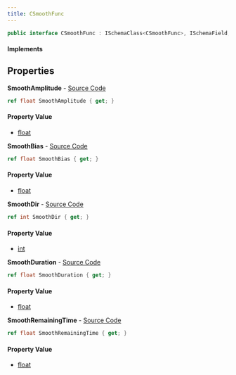 ```yaml
---
title: CSmoothFunc
---
```


```csharp
public interface CSmoothFunc : ISchemaClass<CSmoothFunc>, ISchemaField, ISchemaClass, INativeHandle
```

#### Implements

## Properties

**SmoothAmplitude** - [Source Code](https://github.com/swiftly-solution/swiftlys2/blob/main/managed/src/SwiftlyS2.Generated/Schemas/Interfaces/CSmoothFunc.cs#L16)

```csharp
ref float SmoothAmplitude { get; }
```

#### Property Value

- [float](https://learn.microsoft.com/dotnet/api/system.single)

**SmoothBias** - [Source Code](https://github.com/swiftly-solution/swiftlys2/blob/main/managed/src/SwiftlyS2.Generated/Schemas/Interfaces/CSmoothFunc.cs#L18)

```csharp
ref float SmoothBias { get; }
```

#### Property Value

- [float](https://learn.microsoft.com/dotnet/api/system.single)

**SmoothDir** - [Source Code](https://github.com/swiftly-solution/swiftlys2/blob/main/managed/src/SwiftlyS2.Generated/Schemas/Interfaces/CSmoothFunc.cs#L24)

```csharp
ref int SmoothDir { get; }
```

#### Property Value

- [int](https://learn.microsoft.com/dotnet/api/system.int32)

**SmoothDuration** - [Source Code](https://github.com/swiftly-solution/swiftlys2/blob/main/managed/src/SwiftlyS2.Generated/Schemas/Interfaces/CSmoothFunc.cs#L20)

```csharp
ref float SmoothDuration { get; }
```

#### Property Value

- [float](https://learn.microsoft.com/dotnet/api/system.single)

**SmoothRemainingTime** - [Source Code](https://github.com/swiftly-solution/swiftlys2/blob/main/managed/src/SwiftlyS2.Generated/Schemas/Interfaces/CSmoothFunc.cs#L22)

```csharp
ref float SmoothRemainingTime { get; }
```

#### Property Value

- [float](https://learn.microsoft.com/dotnet/api/system.single)

